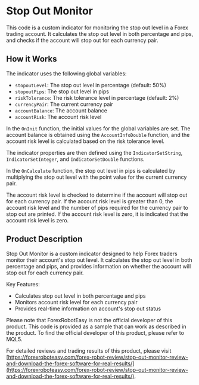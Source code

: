 # Stop Out Monitor

This code is a custom indicator for monitoring the stop out level in a Forex trading account. It calculates the stop out level in both percentage and pips, and checks if the account will stop out for each currency pair.

## How it Works

The indicator uses the following global variables:

- `stopoutLevel`: The stop out level in percentage (default: 50%)
- `stopoutPips`: The stop out level in pips
- `riskTolerance`: The risk tolerance level in percentage (default: 2%)
- `currencyPair`: The current currency pair
- `accountBalance`: The account balance
- `accountRisk`: The account risk level

In the `OnInit` function, the initial values for the global variables are set. The account balance is obtained using the `AccountInfoDouble` function, and the account risk level is calculated based on the risk tolerance level.

The indicator properties are then defined using the `IndicatorSetString`, `IndicatorSetInteger`, and `IndicatorSetDouble` functions.

In the `OnCalculate` function, the stop out level in pips is calculated by multiplying the stop out level with the point value for the current currency pair. 

The account risk level is checked to determine if the account will stop out for each currency pair. If the account risk level is greater than 0, the account risk level and the number of pips required for the currency pair to stop out are printed. If the account risk level is zero, it is indicated that the account risk level is zero.

## Product Description

Stop Out Monitor is a custom indicator designed to help Forex traders monitor their account's stop out level. It calculates the stop out level in both percentage and pips, and provides information on whether the account will stop out for each currency pair.

Key Features:

- Calculates stop out level in both percentage and pips
- Monitors account risk level for each currency pair
- Provides real-time information on account's stop out status

Please note that ForexRobotEasy is not the official developer of this product. This code is provided as a sample that can work as described in the product. To find the official developer of this product, please refer to MQL5.

For detailed reviews and trading results of this product, please visit [https://forexroboteasy.com/forex-robot-review/stop-out-monitor-review-and-download-the-forex-software-for-real-results/](https://forexroboteasy.com/forex-robot-review/stop-out-monitor-review-and-download-the-forex-software-for-real-results/).
